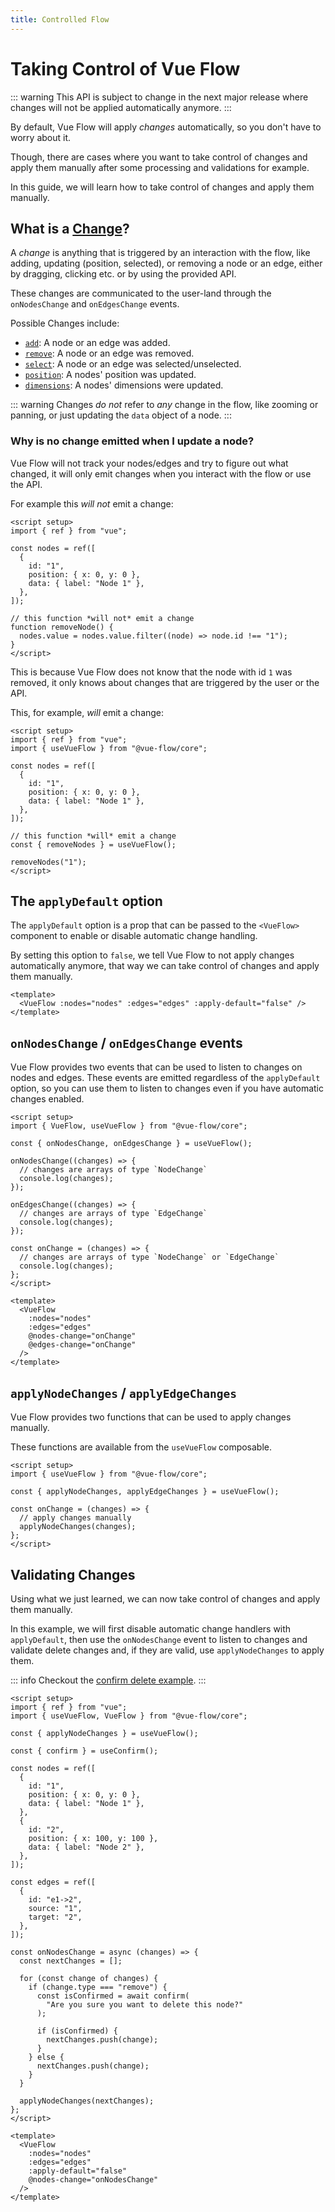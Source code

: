 ```yaml
---
title: Controlled Flow
---
```


# Taking Control of Vue Flow

::: warning
This API is subject to change in the next major release where changes will not be applied automatically anymore.
:::

By default, Vue Flow will apply _changes_ automatically, so you don't have to worry about it.

Though, there are cases where you want to take control of changes and apply them manually after some processing and validations for example.

In this guide, we will learn how to take control of changes and apply them manually.

## What is a [Change](https://vueflow.dev/typedocs/type-aliases/NodeChange.html)?

A _change_ is anything that is triggered by an interaction with the flow, like adding, updating (position, selected), or removing a node or an edge, either
by dragging, clicking etc. or by using the provided API.

These changes are communicated to the user-land through the `onNodesChange` and `onEdgesChange` events.

Possible Changes include:

- [`add`](https://vueflow.dev/typedocs/interfaces/NodeAddChange.html): A node or an edge was added.
- [`remove`](https://vueflow.dev/typedocs/interfaces/NodeRemoveChange.html): A node or an edge was removed.
- [`select`](https://vueflow.dev/typedocs/interfaces/NodeSelectionChange.html): A node or an edge was selected/unselected.
- [`position`](https://vueflow.dev/typedocs/interfaces/NodePositionChange.html): A nodes' position was updated.
- [`dimensions`](https://vueflow.dev/typedocs/interfaces/NodeDimensionChange.html): A nodes' dimensions were updated.

::: warning
Changes _do not_ refer to _any_ change in the flow, like zooming or panning, or just updating the `data` object of a node.
:::

### Why is no change emitted when I update a node?

Vue Flow will not track your nodes/edges and try to figure out what changed, it will only emit changes when you interact with the flow or use the API.

For example this _will not_ emit a change:

```vue
<script setup>
import { ref } from "vue";

const nodes = ref([
  {
    id: "1",
    position: { x: 0, y: 0 },
    data: { label: "Node 1" },
  },
]);

// this function *will not* emit a change
function removeNode() {
  nodes.value = nodes.value.filter((node) => node.id !== "1");
}
</script>
```

This is because Vue Flow does not know that the node with id `1` was removed, it only knows about changes that are triggered by the user or the API.

This, for example, _will_ emit a change:

```vue
<script setup>
import { ref } from "vue";
import { useVueFlow } from "@vue-flow/core";

const nodes = ref([
  {
    id: "1",
    position: { x: 0, y: 0 },
    data: { label: "Node 1" },
  },
]);

// this function *will* emit a change
const { removeNodes } = useVueFlow();

removeNodes("1");
</script>
```

## The `applyDefault` option

The `applyDefault` option is a prop that can be passed to the `<VueFlow>` component to enable or disable automatic change handling.

By setting this option to `false`, we tell Vue Flow to not apply changes automatically anymore,
that way we can take control of changes and apply them manually.

```vue
<template>
  <VueFlow :nodes="nodes" :edges="edges" :apply-default="false" />
</template>
```

## `onNodesChange` / `onEdgesChange` events

Vue Flow provides two events that can be used to listen to changes on nodes and edges.
These events are emitted regardless of the `applyDefault` option, so you can use them to listen to changes even if you have automatic changes enabled.

```vue
<script setup>
import { VueFlow, useVueFlow } from "@vue-flow/core";

const { onNodesChange, onEdgesChange } = useVueFlow();

onNodesChange((changes) => {
  // changes are arrays of type `NodeChange`
  console.log(changes);
});

onEdgesChange((changes) => {
  // changes are arrays of type `EdgeChange`
  console.log(changes);
});

const onChange = (changes) => {
  // changes are arrays of type `NodeChange` or `EdgeChange`
  console.log(changes);
};
</script>

<template>
  <VueFlow
    :nodes="nodes"
    :edges="edges"
    @nodes-change="onChange"
    @edges-change="onChange"
  />
</template>
```

## `applyNodeChanges` / `applyEdgeChanges`

Vue Flow provides two functions that can be used to apply changes manually.

These functions are available from the `useVueFlow` composable.

```vue
<script setup>
import { useVueFlow } from "@vue-flow/core";

const { applyNodeChanges, applyEdgeChanges } = useVueFlow();

const onChange = (changes) => {
  // apply changes manually
  applyNodeChanges(changes);
};
</script>
```

## Validating Changes

Using what we just learned, we can now take control of changes and apply them manually.

In this example, we will first disable automatic change handlers with `applyDefault`,
then use the `onNodesChange` event to listen to changes and validate delete changes and,
if they are valid, use `applyNodeChanges` to apply them.

::: info
Checkout the [confirm delete example](/examples/confirm.html).
:::

```vue
<script setup>
import { ref } from "vue";
import { useVueFlow, VueFlow } from "@vue-flow/core";

const { applyNodeChanges } = useVueFlow();

const { confirm } = useConfirm();

const nodes = ref([
  {
    id: "1",
    position: { x: 0, y: 0 },
    data: { label: "Node 1" },
  },
  {
    id: "2",
    position: { x: 100, y: 100 },
    data: { label: "Node 2" },
  },
]);

const edges = ref([
  {
    id: "e1->2",
    source: "1",
    target: "2",
  },
]);

const onNodesChange = async (changes) => {
  const nextChanges = [];

  for (const change of changes) {
    if (change.type === "remove") {
      const isConfirmed = await confirm(
        "Are you sure you want to delete this node?"
      );

      if (isConfirmed) {
        nextChanges.push(change);
      }
    } else {
      nextChanges.push(change);
    }
  }

  applyNodeChanges(nextChanges);
};
</script>

<template>
  <VueFlow
    :nodes="nodes"
    :edges="edges"
    :apply-default="false"
    @nodes-change="onNodesChange"
  />
</template>
```
